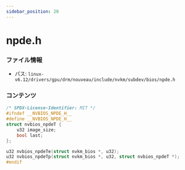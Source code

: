 ```yaml
---
sidebar_position: 20
---
```

# npde.h

### ファイル情報

- パス: `linux-v6.12/drivers/gpu/drm/nouveau/include/nvkm/subdev/bios/npde.h`

### コンテンツ

```h
/* SPDX-License-Identifier: MIT */
#ifndef __NVBIOS_NPDE_H__
#define __NVBIOS_NPDE_H__
struct nvbios_npdeT {
	u32 image_size;
	bool last;
};

u32 nvbios_npdeTe(struct nvkm_bios *, u32);
u32 nvbios_npdeTp(struct nvkm_bios *, u32, struct nvbios_npdeT *);
#endif

```
